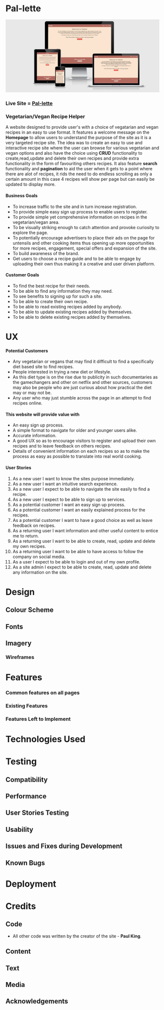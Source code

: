 # Pal-lette

<img src="static/images/site_images/Pallette.png">

### Live Site = [Pal-lette](https://pal-lette.herokuapp.com/)

### Vegetarian/Vegan Recipe Helper 

A website designed to provide user's with a choice of vegatarian and vegan recipes in an easy to use format.
It features a welcome message on the **Homepage** to allow users to understand the purpose of the site as it is a very targeted recipe site.
The idea was to create an easy to use and interactive recipe site where the user can browse for various vegetarian and vegan options and also have the choice using **CRUD** functionality to create,read,update and delete their own recipes and provide extra functionality in the form of favouriting others recipes.
It also feature **search** functionality and **pagination** to aid the user when it gets to a point where there are alot of recipes, it rids the need to do endless scrolling as only a certain amount in this case 4 recipes will show per page but can easily be updated to display more.

#### Business Goals
  - To increase traffic to the site and in turn increase registration.
  - To provide simple easy sign up process to enable users to register.
  - To provide simple yet comprehensive information on recipes in the vegetarian/vegan area.
  - To be visually striking enough to catch attention and provoke curiosity to explore the page.
  - To potentially encourage advertisers to place their ads on the page for untensils and other cooking items thus opening up more opportunities for more recipes, engagement, special offers and expansion of the site.
  - To build awareness of the brand.
  - Get users to choose a recipe guide and to be able to engage by uploading their own thus making it a creative and user driven platform.

#### Customer Goals
  - To find the best recipe for their needs.
  - To be able to find any information they may need.
  - To see benefits to signing up for such a site.
  - To be able to create their own recipe.
  - To be able to read existing recipes added by anybody.
  - To be able to update existing recipes added by themselves.
  - To be able to delete existing recipes added by themselves.

# UX

 #### Potential Customers
  - Any vegetarian or vegans that may find it difficult to find a specifically diet based site to find recipes.
  - People interested in trying a new diet or lifestyle.
  - As this diet type is on the rise due to publicity in such documentaries as the gamechangers and other on netflix and other sources, customers may also be people who are just curious about how practical the diet may or may not be.
  - Any user who may just stumble across the page in an attempt to find recipes online.

#### This website will provide value with
  - An easy sign up process.
  - A simple format to navigate for older and younger users alike.
  - Accurate information.
  - A good UX so as to encourage visitors to register and upload their own recipes and to leave feedback on others recipes.
  - Details of convenient information on each recipes so as to make the process as easy as possible to translate into real world cooking.

#### User Stories

 1. As a new user I want to know the sites purpose immediately.
 2. As a new user I want an intuitive search experience.
 3. As a new user I expect to be able to navigate the site easily to find a recipe.
 4. As a new user I expect to be able to sign up to services.
 5. As a potential customer I want an easy sign up process.
 6. As a potential customer I want an easily explained process for the recipes.
 7. As a potential customer I want to have a good choice as well as leave feedback on recipes.
 8. As a returning user I want information and other useful content to entice me to return.
 9. As a returning user I want to be able to create, read, update and delete my own recipes.
 10. As a returning user I want to be able to have access to follow the company on social media.
 11. As a user I expect to be able to login and out of my own profile.
 12. As a site admin I expect to be able to create, read, update and delete any information on the site.

# Design

## Colour Scheme

## Fonts

## Imagery

### Wireframes

# Features

### Common features on all pages 

### Existing Features 

### Features Left to Implement

# Technologies Used

# Testing 

## Compatibility

## Performance 

## User Stories Testing

## Usability 

## Issues and Fixes during Development

## Known Bugs

# Deployment 

# Credits 

 ## Code

 - All other code was written by the creator of the site - **Paul King**.

 ## Content 

 ## Text

 ## Media 

 ## Acknowledgements 
